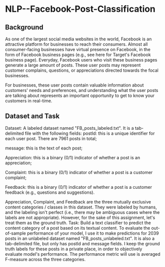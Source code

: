 # NLP--Facebook-Post-Classification
## Background
As one of the largest social media websites in the world, Facebook is an attractive platform for businesses to reach their consumers. Almost all consumer-facing businesses have virtual presence on Facebook, in the form of Facebook business pages (e.g., see here for Target's Facebook business page). Everyday, Facebook users who visit these business pages generate a large amount of posts. These user posts may represent customer complains, questions, or appreciations directed towards the focal businesses.

For businesses, these user posts contain valuable information about customers' needs and preferences, and understanding what the user posts are talking about represents an important opportunity to get to know your customers in real-time.

## Dataset and Task
Dataset: A labeled dataset named "FB_posts_labeled.txt". It is a tab-delimited file with the following fields:
postId: this is a unique identifier for each user post. There are 7961 posts in total;

message: this is the text of each post;

Appreciation: this is a binary (0/1) indicator of whether a post is an appreciation;

Complaint: this is a binary (0/1) indicator of whether a post is a customer complaint;

Feedback: this is a binary (0/1) indicator of whether a post is a customer feedback (e.g., questions and suggestions).

Appreciation, Complaint, and Feedback are the three mutually exclusive content categories / classes in this dataset. They were labeled by humans, and the labeling isn't perfect (i.e., there may be ambiguous cases where the labels are not appropriate). However, for the sake of this assignment, let's treat them as the ground truth. 
Task: Build a text classifier to predict the content category of a post based on its textual content.
To evaluate the out-of-sample performance of your model, I use it to make predictions for 2039 posts in an unlabeled dataset named "FB_posts_unlabeled.txt". It is also a tab-delimited file, but only has postId and message fields. I keep the ground truth labels for these posts in a private place, in order to objectively evaluate model's performance. The performance metric will use is averaged F-measure across the three categories.
